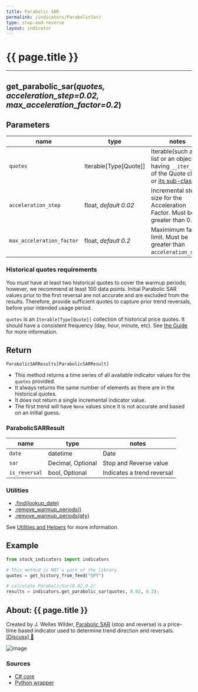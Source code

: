 ```yaml
---
title: Parabolic SAR
permalink: /indicators/ParabolicSar/
type: stop-and-reverse
layout: indicator
---
```


# {{ page.title }}
<hr>

## **get_parabolic_sar**(*quotes, acceleration_step=0.02, max_acceleration_factor=0.2*)

## Parameters

| name | type | notes
| -- |-- |--
| `quotes` | Iterable[Type[Quote]] | Iterable(such as list or an object having `__iter__()`) of the Quote class or [its sub-class]({{site.baseurl}}/guide/#using-custom-quote-classes).
| `acceleration_step` | float, *default 0.02* | Incremental step size for the Acceleration Factor.  Must be greater than 0.
| `max_acceleration_factor` | float, *default 0.2* | Maximimum factor limit.  Must be greater than `acceleration_step`.


<!-- | `initialFactor` | decimal | Optional.  Initial Acceleration Factor.  Must be greater than 0.  Default is `acceleration_step`. -->

### Historical quotes requirements

You must have at least two historical quotes to cover the warmup periods; however, we recommend at least 100 data points.  Initial Parabolic SAR values prior to the first reversal are not accurate and are excluded from the results.  Therefore, provide sufficient quotes to capture prior trend reversals, before your intended usage period.

`quotes` is an `Iterable[Type[Quote]]` collection of historical price quotes.  It should have a consistent frequency (day, hour, minute, etc).  See [the Guide]({{site.baseurl}}/guide/#historical-quotes) for more information.

## Return

```python
ParabolicSARResults[ParabolicSARResult]
```

- This method returns a time series of all available indicator values for the `quotes` provided.
- It always returns the same number of elements as there are in the historical quotes.
- It does not return a single incremental indicator value.
- The first trend will have `None` values since it is not accurate and based on an initial guess.

### ParabolicSARResult

| name | type | notes
| -- |-- |--
| `date` | datetime | Date
| `sar` | Decimal, Optional | Stop and Reverse value
| `is_reversal` | bool, Optional | Indicates a trend reversal

### Utilities

- [.find(lookup_date)]({{site.baseurl}}/utilities#find-indicator-result-by-date)
- [.remove_warmup_periods()]({{site.baseurl}}/utilities#remove-warmup-periods)
- [.remove_warmup_periods(qty)]({{site.baseurl}}/utilities#remove-warmup-periods)

See [Utilities and Helpers]({{site.baseurl}}/utilities#utilities-for-indicator-results) for more information.

## Example

```python
from stock_indicators import indicators

# This method is NOT a part of the library.
quotes = get_history_from_feed("SPY")

# calculate ParabolicSar(0.02,0.2)
results = indicators.get_parabolic_sar(quotes, 0.02, 0.2);
```

## About: {{ page.title }}

Created by J. Welles Wilder, [Parabolic SAR](https://en.wikipedia.org/wiki/Parabolic_SAR) (stop and reverse) is a price-time based indicator used to determine trend direction and reversals.
[[Discuss] :speech_balloon:]({{site.github.base_repository_url}}/discussions/245 "Community discussion about this indicator")

![image]({{site.charturl}}/ParabolicSar.png)

### Sources

- [C# core]({{site.base_sourceurl}}/m-r/ParabolicSar/ParabolicSar.cs)
- [Python wrapper]({{site.sourceurl}}/parabolic_sar.py)
